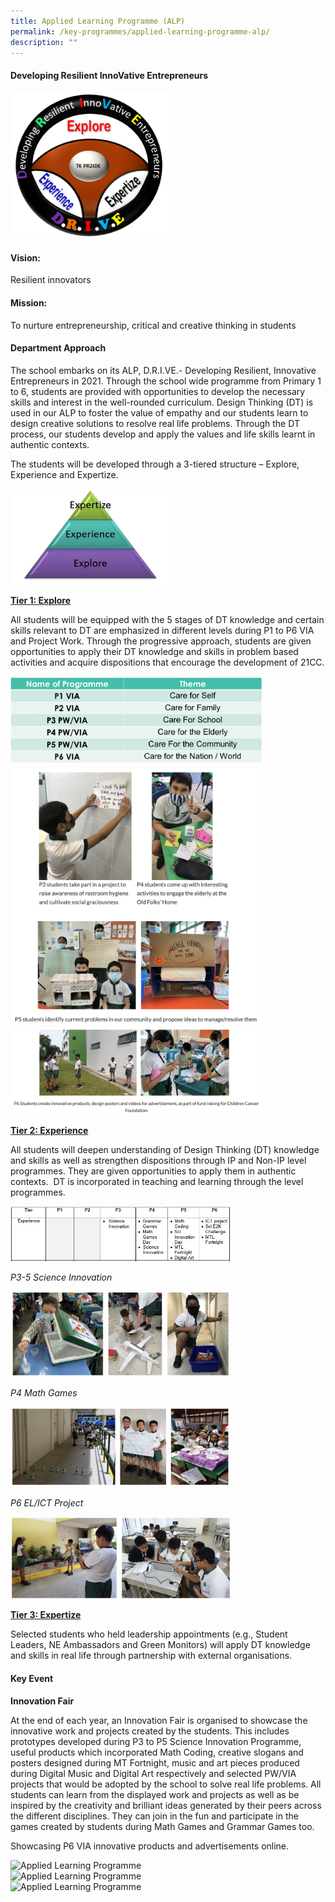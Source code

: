 ```yaml
---
title: Applied Learning Programme (ALP)
permalink: /key-programmes/applied-learning-programme-alp/
description: ""
---
```

#### Developing Resilient InnoVative Entrepreneurs

<style>  
img {  
  display: block;  
  margin-left: auto;  
  margin-right: auto;  
}  
</style>  
<body><img src="/images/ALP.png" alt="Applied Learning Programme" style="width:50%;">  
  
</body>  

#### Vision:

Resilient innovators

#### Mission:

To nurture entrepreneurship, critical and creative thinking in students

#### Department Approach

The school embarks on its ALP, D.R.I.VE.- Developing Resilient, Innovative Entrepreneurs in 2021. Through the school wide programme from Primary 1 to 6, students are provided with opportunities to develop the necessary skills and interest in the well-rounded curriculum. Design Thinking (DT) is used in our ALP to foster the value of empathy and our students learn to design creative solutions to resolve real life problems. Through the DT process, our students develop and apply the values and life skills learnt in authentic contexts.

  

The students will be developed through a 3-tiered structure – Explore, Experience and Expertize.

<style>  
img {  
  display: block;  
  margin-left: auto;  
  margin-right: auto;  
}  
</style>  
<body><img src="/images/3E.png" alt="Applied Learning Programme" style="width:50%;">  
  
</body>  

**<u>Tier 1: Explore</u>**

All students will be equipped with the 5 stages of DT knowledge and certain skills relevant to DT are emphasized in different levels during P1 to P6 VIA and Project Work. Through the progressive approach, students are given opportunities to apply their DT knowledge and skills in problem based activities and acquire dispositions that encourage the development of 21CC.

<style>  
img {  
  display: block;  
  margin-left: auto;  
  margin-right: auto;  
}  
</style>  
<body><img src="/images/Tier%201%20Explore%20Table.png" alt="Applied Learning Programme" style="width:80%;">  
  
</body>  
<br>

<style>  
img {  
  display: block;  
  margin-left: auto;  
  margin-right: auto;  
}  
</style>  
<body><img src="/images/P1%20to%20P6%20Project%20Work.jpg" alt="Applied Learning Programme" style="width:80%;">  
  
</body>  
<br>

<style>  
img {  
  display: block;  
  margin-left: auto;  
  margin-right: auto;  
}  
</style>  
<body><img src="/images/P1%20to%20P6%20Project%20Work.png" alt="Applied Learning Programme" style="width:80%;">  
  
</body>  

**<u>Tier 2: Experience</u>**

All students will deepen understanding of Design Thinking (DT) knowledge and skills as well as strengthen dispositions through IP and Non-IP level programmes. They are given opportunities to apply them in authentic contexts.  DT is incorporated in teaching and learning through the level programmes.

<style>  
img {  
  display: block;  
  margin-left: auto;  
  margin-right: auto;  
}  
</style>  
<body><img src="/images/Table%20for%20Tier%202%20Programmes.jpeg" alt="Applied Learning Programme" style="width:70%;">  
  
</body>  

_P3-5 Science Innovation_

<style>  
img {  
  display: block;  
  margin-left: auto;  
  margin-right: auto;  
}  
</style>  
<body><img src="/images/P3-5%20Science%20Innovation.jpg" alt="Applied Learning Programme" style="width:70%;">  
  
</body>  

_P4 Math Games_

<style>  
img {  
  display: block;  
  margin-left: auto;  
  margin-right: auto;  
}  
</style>  
<body><img src="/images/P4%20Math%20Games.jpg" alt="Applied Learning Programme" style="width:70%;">  
  
</body>  

_P6 EL/ICT Project_

<style>  
img {  
  display: block;  
  margin-left: auto;  
  margin-right: auto;  
}  
</style>  
<body><img src="/images/P6%20EL%20and%20ICT%20Project.jpg" alt="Applied Learning Programme" style="width:70%;">  
  
</body>  

**<u>Tier 3: Expertize</u>**

Selected students who held leadership appointments (e.g., Student Leaders, NE Ambassadors and Green Monitors) will apply DT knowledge and skills in real life through partnership with external organisations.

#### Key Event

**Innovation Fair**

  

At the end of each year, an Innovation Fair is organised to showcase the innovative work and projects created by the students. This includes prototypes developed during P3 to P5 Science Innovation Programme, useful products which incorporated Math Coding, creative slogans and posters designed during MT Fortnight, music and art pieces produced during Digital Music and Digital Art respectively and selected PW/VIA projects that would be adopted by the school to solve real life problems. All students can learn from the displayed work and projects as well as be inspired by the creativity and brilliant ideas generated by their peers across the different disciplines. They can join in the fun and participate in the games created by students during Math Games and Grammar Games too.

  

Showcasing P6 VIA innovative products and advertisements online.

<style>  
img {  
  display: block;  
  margin-left: auto;  
  margin-right: auto;  
}  
</style>  
<body><img src="![](/images/P6%20VIA%20Online%20Site.jpeg)" alt="Applied Learning Programme" style="width:50%;">  
  
</body>  
<br>

<style>  
img {  
  display: block;  
  margin-left: auto;  
  margin-right: auto;  
}  
</style>  
<body><img src="![](/images/P6%20VIA%20Products.jpeg)" alt="Applied Learning Programme" style="width:50%;">  
  
</body>  
<br>

<style>  
img {  
  display: block;  
  margin-left: auto;  
  margin-right: auto;  
}  
</style>  
<body><img src="![](/images/P6%20VIA%20Advertisements.jpeg)" alt="Applied Learning Programme" style="width:50%;">  
  
</body>  
<br>
